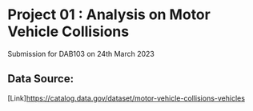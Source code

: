# Project 01 : Analysis on Motor Vehicle Collisions
Submission for DAB103 on 24th March 2023


## Data Source:

[Link]https://catalog.data.gov/dataset/motor-vehicle-collisions-vehicles
